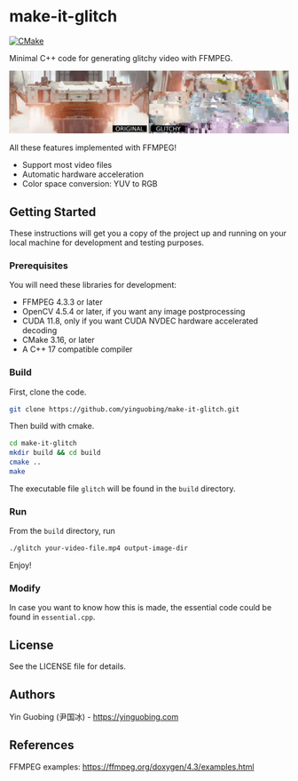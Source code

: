 # make-it-glitch
[![CMake](https://github.com/yinguobing/make-it-glitch/actions/workflows/cmake.yml/badge.svg?branch=main)](https://github.com/yinguobing/make-it-glitch/actions/workflows/cmake.yml)

Minimal C++ code for generating glitchy video with FFMPEG.

![Sample - The Wandering Earth 2](doc/wandering_earch_2.jpg)

All these features implemented with FFMPEG!
- Support most video files
- Automatic hardware acceleration
- Color space conversion: YUV to RGB

## Getting Started

These instructions will get you a copy of the project up and running on your local machine for development and testing purposes.

### Prerequisites
You will need these libraries for development:
- FFMPEG 4.3.3 or later
- OpenCV 4.5.4 or later, if you want any image postprocessing
- CUDA 11.8, only if you want CUDA NVDEC hardware accelerated decoding
- CMake 3.16, or later
- A C++ 17 compatible compiler

### Build
First, clone the code.
```bash
git clone https://github.com/yinguobing/make-it-glitch.git
```

Then build with cmake.
```bash
cd make-it-glitch
mkdir build && cd build
cmake ..
make
```

The executable file `glitch` will be found in the `build` directory.

### Run
From the `build` directory, run
```bash
./glitch your-video-file.mp4 output-image-dir
```

Enjoy!

### Modify
In case you want to know how this is made, the essential code could be found in `essential.cpp`.

## License
See the LICENSE file for details.

## Authors
Yin Guobing (尹国冰) - https://yinguobing.com

## References
FFMPEG examples: https://ffmpeg.org/doxygen/4.3/examples.html
